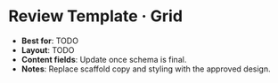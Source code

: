# Review Template · Grid

- **Best for**: TODO
- **Layout**: TODO
- **Content fields**: Update once schema is final.
- **Notes**: Replace scaffold copy and styling with the approved design.
